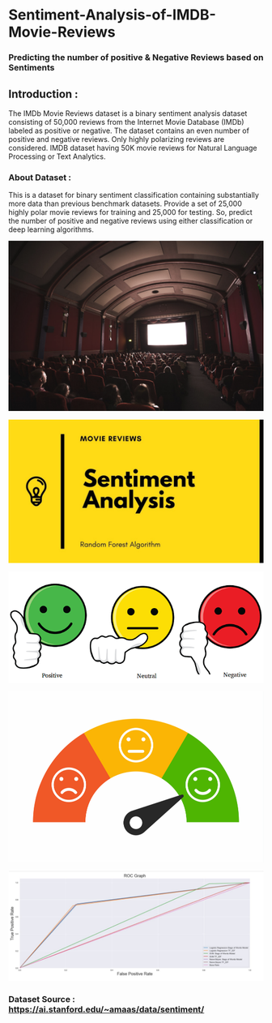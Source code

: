 # Sentiment-Analysis-of-IMDB-Movie-Reviews
### Predicting the number of positive &amp; Negative Reviews based on Sentiments 

## Introduction :
The IMDb Movie Reviews dataset is a binary sentiment analysis dataset consisting of 50,000 reviews from the Internet Movie Database (IMDb) labeled as positive or negative. 
The dataset contains an even number of positive and negative reviews. Only highly polarizing reviews are considered.
IMDB dataset having 50K movie reviews for Natural Language Processing or Text Analytics.

### About Dataset :
This is a dataset for binary sentiment classification containing substantially more data than previous benchmark datasets. 
Provide a set of 25,000 highly polar movie reviews for training and 25,000 for testing. 
So, predict the number of positive and negative reviews using either classification or deep learning algorithms.



![](https://github.com/ShivankUdayawal/Sentiment-Analysis-of-IMDB-Movie-Reviews/blob/main/Images/1_ucPRAFWgrWMjz78IM6lKDw.png)

![](https://github.com/ShivankUdayawal/Sentiment-Analysis-of-IMDB-Movie-Reviews/blob/main/Images/1_DfVLAikBZ5y2ZfECxL5kxA.jpeg)

![](https://github.com/ShivankUdayawal/Sentiment-Analysis-of-IMDB-Movie-Reviews/blob/main/Images/1_FRd4BsrZ2VxKLbvVYJQC6w.png)

![](https://github.com/ShivankUdayawal/Sentiment-Analysis-of-IMDB-Movie-Reviews/blob/main/Images/shutterstock_1073953772.jpg)

![](https://github.com/ShivankUdayawal/Sentiment-Analysis-of-IMDB-Movie-Reviews/blob/main/Images/Screenshot%202021-06-15%20194543.jpg)


### Dataset Source : https://ai.stanford.edu/~amaas/data/sentiment/
